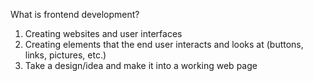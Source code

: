What is frontend development?

1. Creating websites and user interfaces
2. Creating elements that the end user interacts and looks at (buttons, links, pictures, etc.)
3. Take a design/idea and make it into a working web page
